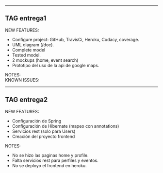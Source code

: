 ---------------------------------------------------------------------
TAG entrega1
---------------------------------------------------------------------
NEW FEATURES:
* Configure project: GitHub, TravisCi, Heroku, Codacy, coverage.
* UML diagram (/doc).
* Complete model
* Tested model.
* 2 mockups (home, event search)
* Prototipo del uso de la api de google maps.

NOTES:  
KNOWN ISSUES:

---------------------------------------------------------------------
TAG entrega2
---------------------------------------------------------------------
NEW FEATURES:
* Configuración de Spring
* Configuración de Hibernate (mapeo con annotations)
* Servicios rest (solo para Users)
* Creación del proyecto frontend


NOTES:
* No se hizo las paginas home y profile.
* Falta servicios rest para perfiles y eventos.
* No se deployo el frontend en heroku.
